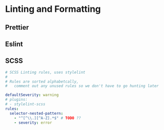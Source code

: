 # Linting and Formatting

## Prettier

## Eslint

## SCSS

```yaml $HOME/.stylelintrc action=build title=global-stylelint
# SCSS Linting rules, uses stylelint
#
# Rules are sorted alphabetcally,
#   comment out any unused rules so we don't have to go hunting later

defaultSeverity: warning
# plugins:
# - stylelint-scss
rules:
  selector-nested-pattern:
    - "^[^\\.][^A-Z].*$" # TODO ??
    - severity: error
```
